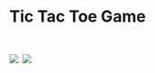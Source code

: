 <h1>Tic Tac Toe Game<h1>
<img src="/Tic-Tac-Toe/assets/img2.png">
<img src="/Tic-Tac-Toe/assets/img1.png">